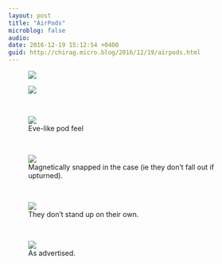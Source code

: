```yaml
---
layout: post
title: "AirPods"
microblog: false
audio: 
date: 2016-12-19 15:12:54 +0400
guid: http://chirag.micro.blog/2016/12/19/airpods.html
---
```

<figure>

<img src="https://cdtestweb.files.wordpress.com/2016/12/71be2-1pqvpokds4u6ov_hfbtpn1w.jpeg">
</figure>

<figure class="wp-caption"><img src="https://cdtestweb.files.wordpress.com/2016/12/c68e7-1j85q9z3ajrpk4irn-e7bvg.jpeg"><figcaption class="wp-caption-text"></figcaption></figure>
<br>




<figure class="wp-caption"><img src="https://cdtestweb.files.wordpress.com/2016/12/fe96e-14sopyw5epqo-hx6lrarrag.jpeg"><figcaption class="wp-caption-text">Eve-like pod feel</figcaption></figure>
<br>




<figure class="wp-caption"><img src="https://cdtestweb.files.wordpress.com/2016/12/add0b-1ft9ihxujce6p3jbdngpwaw.jpeg"><figcaption class="wp-caption-text">Magnetically snapped in the case (ie they don’t fall out if upturned).</figcaption></figure>
<br>




<figure class="wp-caption"><img src="https://cdtestweb.files.wordpress.com/2016/12/2a3a9-1l5mykkx-9tgxzmkpddp46g.jpeg"><figcaption class="wp-caption-text">They don’t stand up on their own.</figcaption></figure>
<br>




<figure class="wp-caption"><img src="https://cdtestweb.files.wordpress.com/2016/12/75e0d-1lsnnzdjezil-jrtwwybtxg.png"><figcaption class="wp-caption-text">As advertised.</figcaption></figure>
<br>
